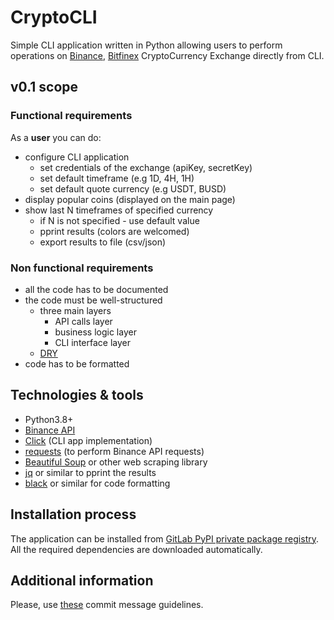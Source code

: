 # CryptoCLI

Simple CLI application written in Python allowing users to perform operations on [Binance](https://binance.com/), [Bitfinex](https://www.bitfinex.com/) CryptoCurrency Exchange directly from CLI.

## v0.1 scope

### Functional requirements

As a **user** you can do: 
- configure CLI application
  - set credentials of the exchange (apiKey, secretKey)
  - set default timeframe (e.g 1D, 4H, 1H)
  - set default quote currency (e.g USDT, BUSD) 
- display popular coins (displayed on the main page) 
- show last N timeframes of specified currency
    - if N is not specified - use default value
    - pprint results (colors are welcomed)
    - export results to file (csv/json)

### Non functional requirements
- all the code has to be documented
- the code must be well-structured
    - three main layers
        - API calls layer
        - business logic layer
        - CLI interface layer
    - [DRY](https://en.wikipedia.org/wiki/Don%27t_repeat_yourself)
- code has to be formatted

## Technologies & tools
- Python3.8+
- [Binance API](https://github.com/binance/binance-spot-api-docs/blob/master/rest-api.md)
- [Click](https://click.palletsprojects.com/en/7.x/) (CLI app implementation)
- [requests](https://requests.readthedocs.io/en/master/) (to perform Binance API requests)
- [Beautiful Soup](https://www.crummy.com/software/BeautifulSoup/bs4/doc/) or other web scraping library
- [jq](https://pypi.org/project/jq/) or similar to pprint the results
- [black](https://github.com/psf/black/blob/master/docs/the_black_code_style.md) or similar for code formatting

## Installation process
The application can be installed from [GitLab PyPI private package registry](https://docs.gitlab.com/ee/user/packages/pypi_repository/). All the required dependencies are downloaded automatically.

## Additional information

Please, use [these](https://www.conventionalcommits.org/en/v1.0.0/#summary) commit message guidelines.

